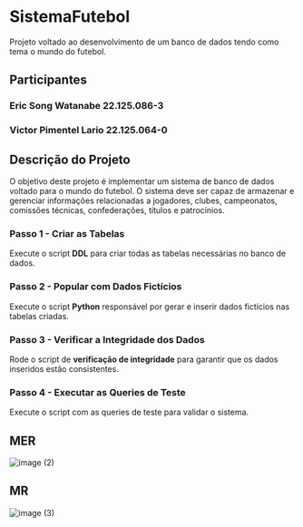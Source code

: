 # SistemaFutebol
Projeto voltado ao desenvolvimento de um banco de dados tendo como tema o mundo do futebol.

## Participantes
### Eric Song Watanabe    22.125.086-3
### Victor Pimentel Lario    22.125.064-0

## Descrição do Projeto
O objetivo deste projeto é implementar um sistema de banco de dados voltado para o mundo do futebol. O sistema deve ser capaz de armazenar e gerenciar informações relacionadas a jogadores, clubes, campeonatos, comissões técnicas, confederações, títulos e patrocínios.

### Passo 1 - Criar as Tabelas  
Execute o script **DDL** para criar todas as tabelas necessárias no banco de dados.

### Passo 2 - Popular com Dados Fictícios  
Execute o script **Python** responsável por gerar e inserir dados fictícios nas tabelas criadas.

### Passo 3 - Verificar a Integridade dos Dados  
Rode o script de **verificação de integridade** para garantir que os dados inseridos estão consistentes.

### Passo 4 - Executar as Queries de Teste  
Execute o script com as queries de teste para validar o sistema.


## MER

![image (2)](https://github.com/user-attachments/assets/3611ce00-cc7a-4e84-a449-d691fe6febde)


## MR

![image (3)](https://github.com/user-attachments/assets/d3a79284-d440-4b80-a423-bf1e091da9ff)

